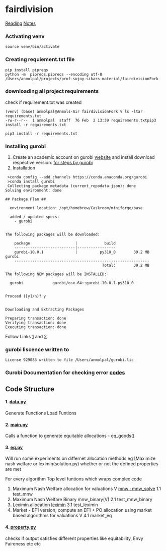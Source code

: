 # fairdivision
[Reading](https://cs.binghamton.edu/~sikdar/papers/FSVX19equitable.pdf)
[Notes](https://www.notion.so/Equitable-allocations-4009ba1acc7f4b89ae57ff7d93d733a6)

### Activating venv
```
source venv/bin/activate
```

### Creating requiement.txt file
```
pip install pipreqs
python -m  pipreqs.pipreqs --encoding utf-8  /Users/anmolpal/projects/prof-sujoy-sikars-material/fairdivisionFork
```

### downloading all project requirements
check if requirement.txt was created
```
(venv) (base) anmolpal@Anmols-Air fairdivisionFork % ls -ltar requirements.txt 
-rw-r--r--  1 anmolpal  staff  76 Feb  2 13:39 requirements.txtpip3 install -r requirements.txt
```

```
pip3 install -r requirements.txt
```

### Installing gurobi
1. Create an academic account on gurobi [website](https://www.gurobi.com/downloads/gurobi-software/) and install download respective version. [for steps by gurobi](https://www.gurobi.com/features/academic-named-user-license/)
2. Installation
```
 >conda config --add channels https://conda.anaconda.org/gurobi
 >conda install gurobi
 Collecting package metadata (current_repodata.json): done
Solving environment: done

## Package Plan ##

  environment location: /opt/homebrew/Caskroom/miniforge/base

  added / updated specs:
    - gurobi


The following packages will be downloaded:

    package                    |            build
    ---------------------------|-----------------
    gurobi-10.0.1              |          py310_0        39.2 MB  gurobi
    ------------------------------------------------------------
                                           Total:        39.2 MB

The following NEW packages will be INSTALLED:

  gurobi             gurobi/osx-64::gurobi-10.0.1-py310_0 


Proceed ([y]/n)? y


Downloading and Extracting Packages
                                                                                                       
Preparing transaction: done
Verifying transaction: done
Executing transaction: done
```


Follow Links [1](file:///Library/gurobi1001/macos_universal2/docs/quickstart/cs_python_installation_opt.html) and [2](file:///Library/gurobi1001/macos_universal2/docs/quickstart/retrieving_and_setting_up_.html#section:RetrieveLicense)

### gurobi liscence written to 
```
License 929083 written to file /Users/anmolpal/gurobi.lic
```

### Gurobi Documentation for checking error [codes](https://www.gurobi.com/documentation/9.5/refman/optimization_status_codes.html)

## Code Structure
#### 1. [data.py](data.py)
Generate Functions 
Load Funtions 

#### 2. [main.py](main.py)
Calls a function to generate equitable allocations - eq_goods()

#### 3. [eq.py](eq.py)
Will run some experiments on differnet allocation methods eg [Maximize nash welfare or leximin(solution.py) whether or not the defined properties are met

For every algorithm 
Top level funtions which wraps complex code 
1. Maximum Nash Welfare allocation for valuations V [mnw : mnw_solve](solution.py)
  1.1 test_mnw
2. Maximum Nash Welfare Binary mnw_binary(V)
  2.1 test_mnw_binary
3. Leximin allocation [leximin](solution.py)
  3.1 test_leximin
4. Market  -  EF1 version; compute an EF1 + PO allocation using market based algorithms for valuations V
  4.1 market_eq

#### 4. [property.py](property.py)
checks if output satisfies different properties like equitability, Envy Faireness etc etc


